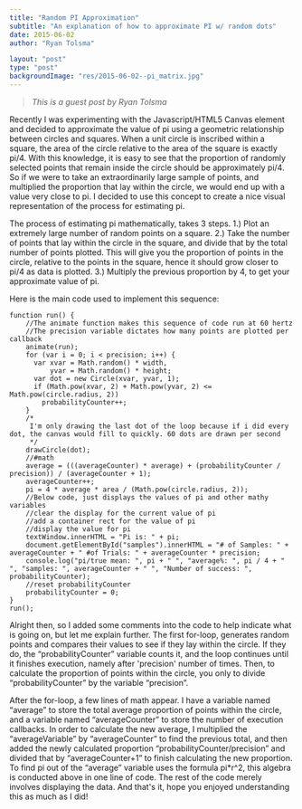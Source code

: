 ```yaml
---
title: "Random PI Approximation"
subtitle: "An explanation of how to approximate PI w/ random dots"
date: 2015-06-02
author: "Ryan Tolsma"

layout: "post"
type: "post"
backgroundImage: "res/2015-06-02--pi_matrix.jpg"
---
```


> _This is a guest post by Ryan Tolsma_

Recently I was experimenting with the Javascript/HTML5 Canvas element and decided to approximate the value of pi using a geometric relationship between circles and squares. When a unit circle is inscribed within a square, the area of the circle relative to the area of the square is exactly pi/4. With this knowledge, it is easy to see that the proportion of randomly selected points that remain inside the circle should be approximately pi/4. So if we were to take an extraordinarily large sample of points, and multiplied the proportion that lay within the circle, we would end up with a value very close to pi. I decided to use this concept to create a nice visual representation of the process for estimating pi.

The process of estimating pi mathematically, takes 3 steps. 1.) Plot an extremely large number of random points on a square. 2.) Take the number of points that lay within the circle in the square, and divide that by the total number of points plotted. This will give you the proportion of points in the circle, relative to the points in the square, hence it should grow closer to pi/4 as data is plotted. 3.) Multiply the previous proportion by 4, to get your approximate value of pi. 

Here is the main code used to implement this sequence:

    function run() {
        //The animate function makes this sequence of code run at 60 hertz
        //The precision variable dictates how many points are plotted per callback
        animate(run);
        for (var i = 0; i < precision; i++) {
          var xvar = Math.random() * width,
              yvar = Math.random() * height;
          var dot = new Circle(xvar, yvar, 1);
          if (Math.pow(xvar, 2) + Math.pow(yvar, 2) <= Math.pow(circle.radius, 2))
            probabilityCounter++;
        }
        /*
         I'm only drawing the last dot of the loop because if i did every dot, the canvas would fill to quickly. 60 dots are drawn per second
         */
        drawCircle(dot);
        //#math
        average = (((averageCounter) * average) + (probabilityCounter / precision)) / (averageCounter + 1);
        averageCounter++;
        pi = 4 * average * area / (Math.pow(circle.radius, 2));
        //Below code, just displays the values of pi and other mathy variables
        //clear the display for the current value of pi
        //add a container rect for the value of pi
        //display the value for pi
        textWindow.innerHTML = "Pi is: " + pi;
        document.getElementById("samples").innerHTML = "# of Samples: " + averageCounter + " #of Trials: " + averageCounter * precision;
        console.log("pi/true mean: ", pi + " ", "average%: ", pi / 4 + " ", "samples: ", averageCounter + " ", "Number of success: ", probabilityCounter);
        //reset probabilityCounter
        probabilityCounter = 0;
    }
    run();

Alright then, so I added some comments into the code to help indicate what is going on, but let me explain further. The first for-loop, generates random points and compares their values to see if they lay within the circle. If they do, the “probabilityCounter” variable counts it, and the loop continues until it finishes execution, namely after 'precision' number of times. Then, to calculate the proportion of points within the circle, you only to divide “probabilityCounter” by the variable “precision”.

After the for-loop, a few lines of math appear. I have a variable named “average” to store the total average proportion of points within the circle, and a variable named “averageCounter” to store the number of execution callbacks. In order to calculate the new average, I multiplied the “averageVariable” by “averageCounter” to find the previous total, and then added the newly calculated proportion “probabilityCounter/precision” and divided that by “averageCounter+1” to finish calculating the new proportion. To find pi out of the “average” variable uses the formula pi*r^2, this algebra is conducted above in one line of code. The rest of the code merely involves displaying the data. And that's it, hope you enjoyed understanding this as much as I did!